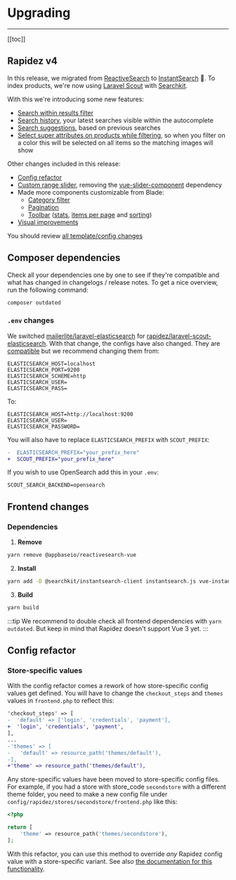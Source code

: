 # Upgrading

---

[[toc]]

## Rapidez v4

In this release, we migrated from [ReactiveSearch](https://github.com/appbaseio/reactivesearch/) to [InstantSearch](https://github.com/algolia/instantsearch) 🚀. To index products, we're now using [Laravel Scout](https://github.com/laravel/scout) with [Searchkit](https://github.com/searchkit/searchkit).

With this we're introducing some new features:

- [Search within results filter](https://github.com/rapidez/core/blob/master/resources/views/listing/partials/filter/search.blade.php)
- [Search history](https://github.com/rapidez/core/pull/849), your latest searches visible within the autocomplete
- [Search suggestions](https://github.com/rapidez/core/pull/813), based on previous searches
- [Select super attributes on products while filtering](https://github.com/rapidez/core/pull/781), so when you filter on a color this will be selected on all items so the matching images will show

Other changes included in this release:

- [Config refactor](https://github.com/rapidez/core/pull/769)
- [Custom range slider](https://github.com/rapidez/core/blob/master/resources/views/components/input/range-slider.blade.php), removing the [vue-slider-component](https://github.com/NightCatSama/vue-slider-component) dependency
- Made more components customizable from Blade:
    - [Category filter](https://github.com/rapidez/core/blob/master/resources/views/listing/partials/filter/category.blade.php)
    - [Pagination](https://github.com/rapidez/core/blob/master/resources/views/listing/partials/pagination.blade.php)
    - [Toolbar](https://github.com/rapidez/core/blob/master/resources/views/listing/partials/toolbar.blade.php) ([stats](https://github.com/rapidez/core/blob/master/resources/views/listing/partials/toolbar/stats.blade.php), [items per page](https://github.com/rapidez/core/blob/master/resources/views/listing/partials/toolbar/pages.blade.php) and [sorting](https://github.com/rapidez/core/blob/instantsearch/resources/views/listing/partials/toolbar/sorting.blade.php))
- [Visual improvements](https://github.com/rapidez/core/pull/832)

You should review [all template/config changes](https://github.com/rapidez/core/compare/3.x..master)

## Composer dependencies

Check all your dependencies one by one to see if they're compatible and what has changed in changelogs / release notes. To get a nice overview, run the following command:
```bash
composer outdated
```

### `.env` changes

We switched [mailerlite/laravel-elasticsearch](https://github.com/mailerlite/laravel-elasticsearch) for [rapidez/laravel-scout-elasticsearch](https://github.com/rapidez/laravel-scout-elasticsearch). With that change, the configs have also changed. They are [compatible](https://github.com/matchish/laravel-scout-elasticsearch/pull/307) but we recommend changing them from:

```dotenv
ELASTICSEARCH_HOST=localhost
ELASTICSEARCH_PORT=9200
ELASTICSEARCH_SCHEME=http
ELASTICSEARCH_USER=
ELASTICSEARCH_PASS=
```
To:
```dotenv
ELASTICSEARCH_HOST=http://localhost:9200
ELASTICSEARCH_USER=
ELASTICSEARCH_PASSWORD=
```

You will also have to replace `ELASTICSEARCH_PREFIX` with `SCOUT_PREFIX`:

```diff
-  ELASTICSEARCH_PREFIX="your_prefix_here"
+  SCOUT_PREFIX="your_prefix_here"
```

If you wish to use OpenSearch add this in your `.env`:
```dotenv
SCOUT_SEARCH_BACKEND=opensearch
```

## Frontend changes

### Dependencies

1. **Remove**
```bash
yarn remove @appbaseio/reactivesearch-vue
```

2. **Install**
```bash
yarn add -D @searchkit/instantsearch-client instantsearch.js vue-instantsearch
```
3. **Build**
```bash
yarn build
```

:::tip
We recommend to double check all frontend dependencies with `yarn outdated`. But keep in mind that Rapidez doesn't support Vue 3 yet.
:::

## Config refactor

### Store-specific values

With the config refactor comes a rework of how store-specific config values get defined. You will have to change the `checkout_steps` and `themes` values in `frontend.php` to reflect this:

```diff
'checkout_steps' => [
-  'default' => ['login', 'credentials', 'payment'],
+  'login', 'credentials', 'payment',
],
...
-'themes' => [
-   'default' => resource_path('themes/default'),
-],
+'theme' => resource_path('themes/default'),
```

Any store-specific values have been moved to store-specific config files. For example, if you had a store with store_code `secondstore` with a different theme folder, you need to make a new config file under `config/rapidez/stores/secondstore/frontend.php` like this:

```php
<?php

return [
    'theme' => resource_path('themes/secondstore'),
];
```

With this refactor, you can use this method to override *any* Rapidez config value with a store-specific variant. See also [the documentation for this functionality](configuration.md#multistore).

